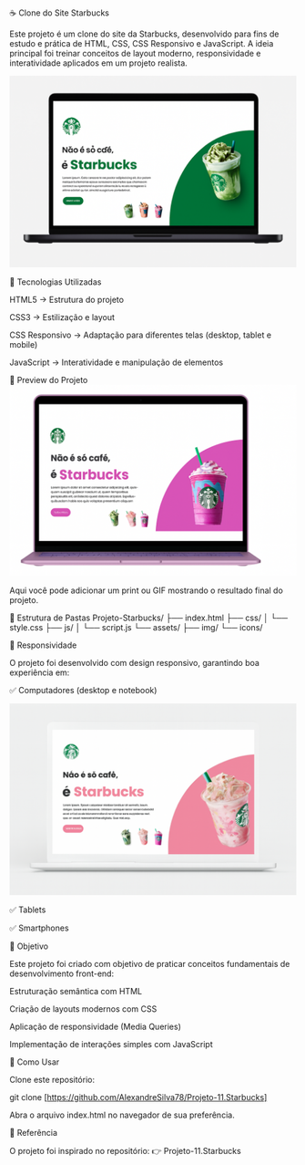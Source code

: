 ☕ Clone do Site Starbucks

Este projeto é um clone do site da Starbucks, desenvolvido para fins de estudo e prática de HTML, CSS, CSS Responsivo e JavaScript.
A ideia principal foi treinar conceitos de layout moderno, responsividade e interatividade aplicados em um projeto realista.

<img src="https://github.com/AlexandreSilva78/Projeto-11.Starbucks/blob/main/assets/img/projeto-starbucks-notebook-preto.png">

🚀 Tecnologias Utilizadas

HTML5 → Estrutura do projeto

CSS3 → Estilização e layout

CSS Responsivo → Adaptação para diferentes telas (desktop, tablet e mobile)

JavaScript → Interatividade e manipulação de elementos

📸 Preview do Projeto
<img src="https://github.com/AlexandreSilva78/Projeto-11.Starbucks/blob/main/assets/img/projeto-starbucks-notebook-rose-gold.png">

Aqui você pode adicionar um print ou GIF mostrando o resultado final do projeto.

📂 Estrutura de Pastas
Projeto-Starbucks/
├── index.html
├── css/
│   └── style.css
├── js/
│   └── script.js
└── assets/
    ├── img/
    └── icons/

📱 Responsividade

O projeto foi desenvolvido com design responsivo, garantindo boa experiência em:

✅ Computadores (desktop e notebook)

<img src="https://github.com/AlexandreSilva78/Projeto-11.Starbucks/blob/main/assets/img/projeto-starbucks-notebook-branco.png">

✅ Tablets

✅ Smartphones

🎯 Objetivo

Este projeto foi criado com objetivo de praticar conceitos fundamentais de desenvolvimento front-end:

Estruturação semântica com HTML

Criação de layouts modernos com CSS

Aplicação de responsividade (Media Queries)

Implementação de interações simples com JavaScript

📌 Como Usar

Clone este repositório:

git clone [https://github.com/AlexandreSilva78/Projeto-11.Starbucks]


Abra o arquivo index.html no navegador de sua preferência.

🔗 Referência

O projeto foi inspirado no repositório:
👉 Projeto-11.Starbucks
